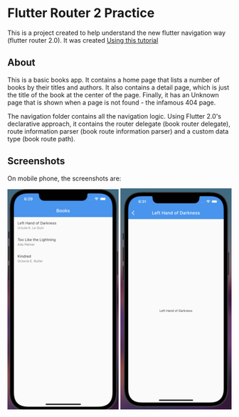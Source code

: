 # Flutter Router 2 Practice

This is a project created to help understand the new flutter navigation way (flutter router 2.0).
It was created [Using this tutorial](https://medium.com/flutter/learning-flutters-new-navigation-and-routing-system-7c9068155ade)

## About

This is a basic books app. It contains a home page that lists 
a number of books by their titles and authors. It also contains
a detail page, which is just the title of the book at the center
of the page. Finally, it has an Unknown page that is shown
when a page is not found - the infamous 404 page.

The navigation folder contains all the navigation logic. Using Flutter 2.0's
declarative approach, it contains the router delegate (book router delegate), 
route information parser (book route information parser) and a custom data type 
(book route path). 


## Screenshots

On mobile phone, the screenshots are:

<img src="./images/home-phone.png" width=250/>     <img src="./images/detail-phone.png" width=250/> 
